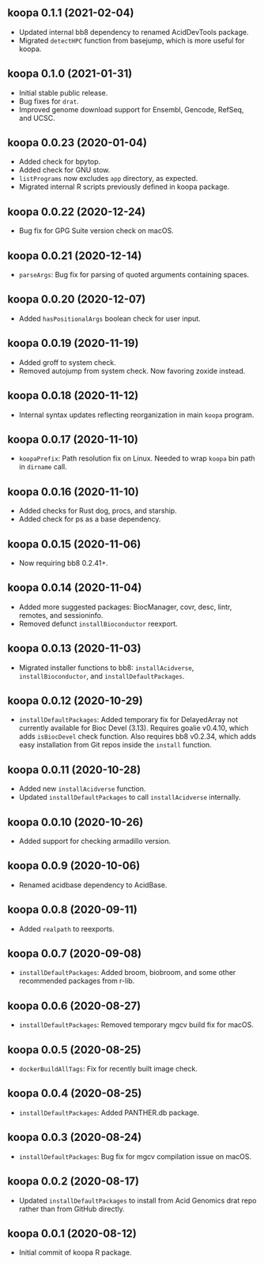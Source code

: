 ## koopa 0.1.1 (2021-02-04)

- Updated internal bb8 dependency to renamed AcidDevTools package.
- Migrated `detectHPC` function from basejump, which is more useful for koopa.

## koopa 0.1.0 (2021-01-31)

- Initial stable public release.
- Bug fixes for `drat`.
- Improved genome download support for Ensembl, Gencode, RefSeq, and UCSC.

## koopa 0.0.23 (2020-01-04)

- Added check for bpytop.
- Added check for GNU stow.
- `listPrograms` now excludes `app` directory, as expected.
- Migrated internal R scripts previously defined in koopa package.

## koopa 0.0.22 (2020-12-24)

- Bug fix for GPG Suite version check on macOS.

## koopa 0.0.21 (2020-12-14)

- `parseArgs`: Bug fix for parsing of quoted arguments containing spaces.

## koopa 0.0.20 (2020-12-07)

- Added `hasPositionalArgs` boolean check for user input.

## koopa 0.0.19 (2020-11-19)

- Added groff to system check.
- Removed autojump from system check. Now favoring zoxide instead.

## koopa 0.0.18 (2020-11-12)

- Internal syntax updates reflecting reorganization in main `koopa` program.

## koopa 0.0.17 (2020-11-10)

- `koopaPrefix`: Path resolution fix on Linux.
  Needed to wrap `koopa` bin path in `dirname` call.

## koopa 0.0.16 (2020-11-10)

- Added checks for Rust dog, procs, and starship.
- Added check for ps as a base dependency.

## koopa 0.0.15 (2020-11-06)

- Now requiring bb8 0.2.41+.

## koopa 0.0.14 (2020-11-04)

- Added more suggested packages: BiocManager, covr, desc, lintr, remotes, and
  sessioninfo.
- Removed defunct `installBioconductor` reexport.

## koopa 0.0.13 (2020-11-03)

- Migrated installer functions to bb8: `installAcidverse`,
  `installBioconductor`, and `installDefaultPackages`.

## koopa 0.0.12 (2020-10-29)

- `installDefaultPackages`: Added temporary fix for DelayedArray not currently
  available for Bioc Devel (3.13).
  Requires goalie v0.4.10, which adds `isBiocDevel` check function.
  Also requires bb8 v0.2.34, which adds easy installation from Git repos
  inside the `install` function.

## koopa 0.0.11 (2020-10-28)

- Added new `installAcidverse` function.
- Updated `installDefaultPackages` to call `installAcidverse` internally.

## koopa 0.0.10 (2020-10-26)

- Added support for checking armadillo version.

## koopa 0.0.9 (2020-10-06)

- Renamed acidbase dependency to AcidBase.

## koopa 0.0.8 (2020-09-11)

- Added `realpath` to reexports.

## koopa 0.0.7 (2020-09-08)

- `installDefaultPackages`: Added broom, biobroom, and some other recommended
  packages from r-lib.

## koopa 0.0.6 (2020-08-27)

- `installDefaultPackages`: Removed temporary mgcv build fix for macOS.

## koopa 0.0.5 (2020-08-25)

- `dockerBuildAllTags`: Fix for recently built image check.

## koopa 0.0.4 (2020-08-25)

- `installDefaultPackages`: Added PANTHER.db package.

## koopa 0.0.3 (2020-08-24)

- `installDefaultPackages`: Bug fix for mgcv compilation issue on macOS.

## koopa 0.0.2 (2020-08-17)

- Updated `installDefaultPackages` to install from Acid Genomics drat repo
  rather than from GitHub directly.

## koopa 0.0.1 (2020-08-12)

- Initial commit of koopa R package.

